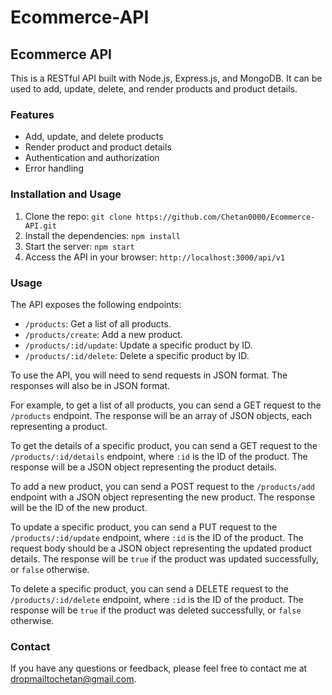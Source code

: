 # Ecommerce-API
## Ecommerce API

This is a RESTful API built with Node.js, Express.js, and MongoDB. It can be used to add, update, delete, and render products and product details.

### Features

* Add, update, and delete products
* Render product and product details
* Authentication and authorization
* Error handling

### Installation and Usage

1. Clone the repo: `git clone https://github.com/Chetan0000/Ecommerce-API.git`
2. Install the dependencies: `npm install`
3. Start the server: `npm start`
4. Access the API in your browser: `http://localhost:3000/api/v1`

### Usage

The API exposes the following endpoints:

* `/products`: Get a list of all products.
* `/products/create`: Add a new product.
* `/products/:id/update`: Update a specific product by ID.
* `/products/:id/delete`: Delete a specific product by ID.

To use the API, you will need to send requests in JSON format. The responses will also be in JSON format.

For example, to get a list of all products, you can send a GET request to the `/products` endpoint. The response will be an array of JSON objects, each representing a product.

To get the details of a specific product, you can send a GET request to the `/products/:id/details` endpoint, where `:id` is the ID of the product. The response will be a JSON object representing the product details.

To add a new product, you can send a POST request to the `/products/add` endpoint with a JSON object representing the new product. The response will be the ID of the new product.

To update a specific product, you can send a PUT request to the `/products/:id/update` endpoint, where `:id` is the ID of the product. The request body should be a JSON object representing the updated product details. The response will be `true` if the product was updated successfully, or `false` otherwise.

To delete a specific product, you can send a DELETE request to the `/products/:id/delete` endpoint, where `:id` is the ID of the product. The response will be `true` if the product was deleted successfully, or `false` otherwise.

### Contact

If you have any questions or feedback, please feel free to contact me at dropmailtochetan@gmail.com.
